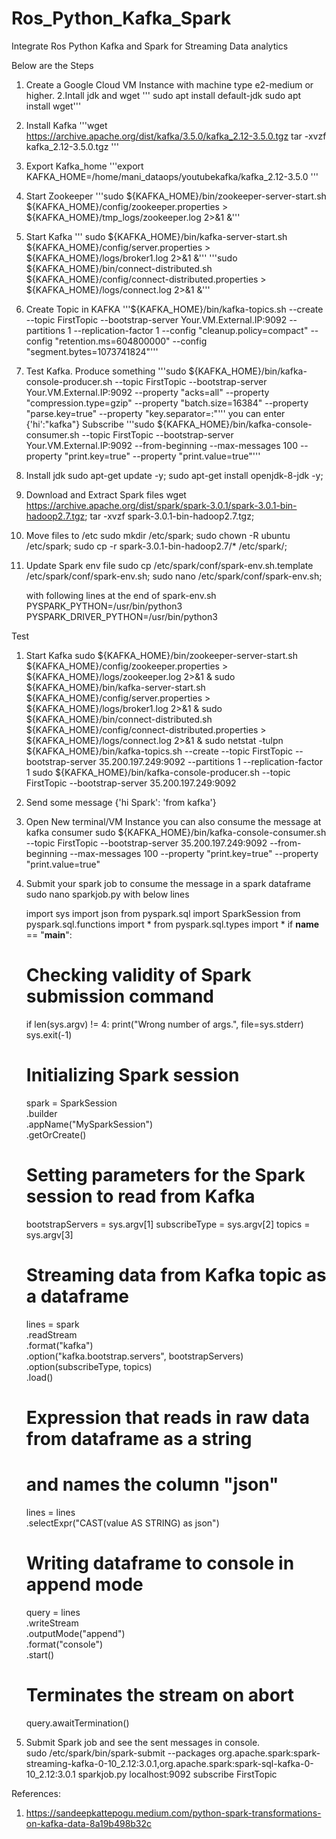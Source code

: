 # Ros_Python_Kafka_Spark
Integrate Ros Python Kafka and Spark for Streaming Data analytics

Below are the Steps

1. Create a Google Cloud VM Instance with machine type e2-medium or higher.
2.Intall jdk and wget
''' sudo apt install default-jdk
    sudo apt install wget'''
3. Install Kafka
'''wget https://archive.apache.org/dist/kafka/3.5.0/kafka_2.12-3.5.0.tgz
   tar -xvzf kafka_2.12-3.5.0.tgz
'''
4. Export Kafka_home
   '''export KAFKA_HOME=/home/mani_dataops/youtubekafka/kafka_2.12-3.5.0 '''
5. Start Zookeeper
   '''sudo ${KAFKA_HOME}/bin/zookeeper-server-start.sh ${KAFKA_HOME}/config/zookeeper.properties > ${KAFKA_HOME}/tmp_logs/zookeeper.log 2>&1 &'''
6. Start Kafka
   ''' sudo ${KAFKA_HOME}/bin/kafka-server-start.sh ${KAFKA_HOME}/config/server.properties > ${KAFKA_HOME}/logs/broker1.log 2>&1 &'''
   '''sudo ${KAFKA_HOME}/bin/connect-distributed.sh ${KAFKA_HOME}/config/connect-distributed.properties > ${KAFKA_HOME}/logs/connect.log 2>&1 &'''
8. Create Topic in KAFKA
   '''${KAFKA_HOME}/bin/kafka-topics.sh   --create   --topic FirstTopic   --bootstrap-server Your.VM.External.IP:9092   --partitions 1   --replication-factor 1   --config "cleanup.policy=compact"   --config "retention.ms=604800000"   --config "segment.bytes=1073741824"'''

9. Test Kafka.
    Produce something
   '''sudo ${KAFKA_HOME}/bin/kafka-console-producer.sh   --topic FirstTopic   --bootstrap-server Your.VM.External.IP:9092   --property "acks=all"   --property "compression.type=gzip"   --property "batch.size=16384"   --property "parse.key=true"   --property "key.separator=:"'''
   you can enter {'hi':"kafka"}
   Subscribe
   '''sudo ${KAFKA_HOME}/bin/kafka-console-consumer.sh   --topic FirstTopic   --bootstrap-server Your.VM.External.IP:9092   --from-beginning   --max-messages 100   --property "print.key=true"   --property "print.value=true"'''
10. Install jdk
    sudo apt-get update -y;
    sudo apt-get install openjdk-8-jdk -y;

11. Download and Extract Spark files
    wget https://archive.apache.org/dist/spark/spark-3.0.1/spark-3.0.1-bin-hadoop2.7.tgz;
    tar -xvzf spark-3.0.1-bin-hadoop2.7.tgz;

12. Move files to /etc
    sudo mkdir /etc/spark;
    sudo chown -R ubuntu /etc/spark;
    sudo cp -r spark-3.0.1-bin-hadoop2.7/* /etc/spark/;
 
13. Update Spark env file
    sudo cp /etc/spark/conf/spark-env.sh.template /etc/spark/conf/spark-env.sh;
    sudo nano /etc/spark/conf/spark-env.sh;

    with following lines at the end of spark-env.sh
    PYSPARK_PYTHON=/usr/bin/python3
    PYSPARK_DRIVER_PYTHON=/usr/bin/python3

Test
1. Start Kafka
   sudo ${KAFKA_HOME}/bin/zookeeper-server-start.sh ${KAFKA_HOME}/config/zookeeper.properties > ${KAFKA_HOME}/logs/zookeeper.log 2>&1 &
   sudo ${KAFKA_HOME}/bin/kafka-server-start.sh ${KAFKA_HOME}/config/server.properties > ${KAFKA_HOME}/logs/broker1.log 2>&1 &
   sudo ${KAFKA_HOME}/bin/connect-distributed.sh ${KAFKA_HOME}/config/connect-distributed.properties > ${KAFKA_HOME}/logs/connect.log 2>&1 &
   sudo netstat -tulpn
   ${KAFKA_HOME}/bin/kafka-topics.sh   --create   --topic FirstTopic   --bootstrap-server 35.200.197.249:9092   --partitions 1   --replication-factor 1
   sudo ${KAFKA_HOME}/bin/kafka-console-producer.sh   --topic FirstTopic   --bootstrap-server 35.200.197.249:9092
2. Send some message
    {'hi Spark': 'from kafka'}

3. Open New terminal/VM Instance
   you can also consume the message at kafka consumer
   sudo ${KAFKA_HOME}/bin/kafka-console-consumer.sh   --topic FirstTopic   --bootstrap-server 35.200.197.249:9092   --from-beginning   --max-messages 100   --property "print.key=true"   --property "print.value=true"

5. Submit your spark job to consume the message in a spark dataframe
   sudo nano sparkjob.py
   with below lines

   import sys
import json
from pyspark.sql import SparkSession
from pyspark.sql.functions import *
from pyspark.sql.types import *
if __name__ == "__main__":
    # Checking validity of Spark submission command
    if len(sys.argv) != 4:
        print("Wrong number of args.", file=sys.stderr)
        sys.exit(-1)
    # Initializing Spark session
    spark = SparkSession\
        .builder\
        .appName("MySparkSession")\
        .getOrCreate()
   # Setting parameters for the Spark session to read from Kafka
    bootstrapServers = sys.argv[1]
    subscribeType = sys.argv[2]
    topics = sys.argv[3]
    # Streaming data from Kafka topic as a dataframe
    lines = spark\
        .readStream\
        .format("kafka")\
        .option("kafka.bootstrap.servers", bootstrapServers)\
        .option(subscribeType, topics)\
        .load()
    # Expression that reads in raw data from dataframe as a string
    # and names the column "json"
    lines = lines\
        .selectExpr("CAST(value AS STRING) as json")
    # Writing dataframe to console in append mode
    query = lines\
        .writeStream\
        .outputMode("append")\
        .format("console")\
        .start()
    # Terminates the stream on abort
    query.awaitTermination()
 6. Submit Spark job and see the sent messages in console.  
   sudo /etc/spark/bin/spark-submit --packages org.apache.spark:spark-streaming-kafka-0-10_2.12:3.0.1,org.apache.spark:spark-sql-kafka-0-10_2.12:3.0.1 sparkjob.py localhost:9092 subscribe FirstTopic

  References: 
  1. https://sandeepkattepogu.medium.com/python-spark-transformations-on-kafka-data-8a19b498b32c
  
